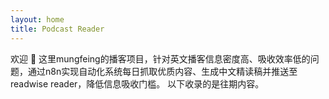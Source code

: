 ```yaml
---
layout: home
title: Podcast Reader
---
```


欢迎 👋 这里mungfeing的播客项目，针对英文播客信息密度高、吸收效率低的问题，通过n8n实现自动化系统每日抓取优质内容、生成中文精读稿并推送至readwise reader，降低信息吸收门槛。
以下收录的是往期内容。
